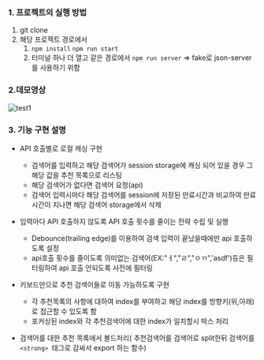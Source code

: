 
### 1. 프로젝트의 실행 방법
1. git clone
2. 해당 프로젝트 경로에서
   1. ```npm install```
   ```npm run start```
   2. 터미널 하나 더 열고 같은 경로에서
   ```npm run server```
   => fake로 json-server를 사용하기 위함 
### 2.데모영상

![test1](https://github.com/wlsgus93/SerchonCRIS/assets/35252854/ccd8ed12-b36d-44f4-aeb9-1f4198d2f77d)


### 3. 기능 구현 설명
  - API 호출별로 로컬 캐싱 구현
    - 검색어를 입력하고 해당 검색어가 session storage에 캐싱 되어 있을 경우 그 해당 값을 추천 목록으로 리스팅
    - 해당 검색어가 없다면 검색어 요청(api)
    - 검색어 입력시마다 해당 검색어를 session에 저장된 만료시간과 비교하여 만료시간이 지나면 해당 검색어 storage에서 삭제 
    
- 입력마다 API 호출하지 않도록 API 호출 횟수를 줄이는 전략 수립 및 실행
    - Debounce(trailing edge)를 이용하여 검색 입력이 끝났을때에만 api 호출하도록 설정
    - api호출 횟수를 줄이도록 의미없는 검색어(EX:"ㅓ","ㄹ","ㅇㄲ",'asdf')등은 필터링하여 api 호출 안되도록 사전에 필터링
    
- 키보드만으로 추천 검색어들로 이동 가능하도록 구현
    - 각 추천목록의 사항에 대하여 index를 부여하고 해당 index를 방향키(위,아래)로 접근할 수 있도록 함
    - 포커싱된 index와 각 추천검색어에 대한 index가 일치할시 박스 처리 

- 검색어를 대한 추천 목록에서 볼드처리( 추천검색어를 검색어로 split한뒤 검색어를 ```<strong> ```태그로 감싸서 export 하는 함수)

